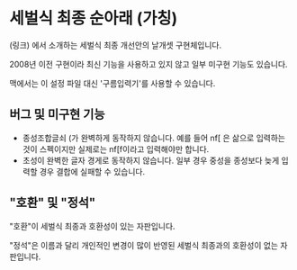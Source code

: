 세벌식 최종 순아래 (가칭)
====

(링크) 에서 소개하는 세벌식 최종 개선안의 날개셋 구현체입니다.

2008년 이전 구현이라 최신 기능을 사용하고 있지 않고 일부 미구현 기능도 있습니다.

맥에서는 이 설정 파일 대신 '구름입력기'를 사용할 수 있습니다.

버그 및 미구현 기능
----

- 종성조합글쇠 (가 완벽하게 동작하지 않습니다. 예를 들어 nf[ 은 삶으로 입력하는 것이 스펙이지만 실제로는 nf[f이라고 입력해야만 합니다.
- 초성이 완벽한 글자 경게로 동작하지 않습니다. 일부 경우 중성을 종성보다 늦게 입력할 경우 결합에 실패할 수 있습니다.

"호환" 및 "정석"
----

"호환"이 세벌식 최종과 호환성이 있는 자판입니다.

"정석"은 이름과 달리 개인적인 변경이 많이 반영된 세벌식 최종과의 호환성이 없는 자판입니다.
